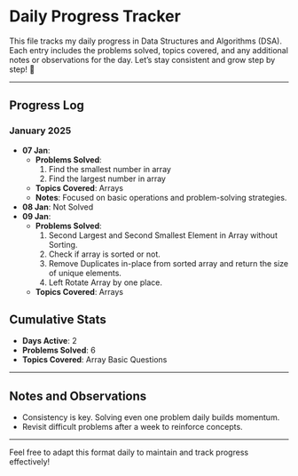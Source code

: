 # Daily Progress Tracker

This file tracks my daily progress in Data Structures and Algorithms (DSA). Each entry includes the problems solved, topics covered, and any additional notes or observations for the day. Let’s stay consistent and grow step by step! 🚀

---

## Progress Log

### **January 2025**
- **07 Jan**:
  - **Problems Solved**:
    1. Find the smallest number in array
    2. Find the largest number in array
  - **Topics Covered**: Arrays
  - **Notes**: Focused on basic operations and problem-solving strategies.
- **08 Jan**: Not Solved
- **09 Jan**:
  - **Problems Solved**:
    1. Second Largest and Second Smallest Element in Array without Sorting.
    2. Check if array is sorted or not.
    3. Remove Duplicates in-place from sorted array and return the size of unique elements.
    4. Left Rotate Array by one place. 
  - **Topics Covered**: Arrays
## Cumulative Stats
- **Days Active**: 2
- **Problems Solved**: 6
- **Topics Covered**: Array Basic Questions

---

## Notes and Observations
- Consistency is key. Solving even one problem daily builds momentum.
- Revisit difficult problems after a week to reinforce concepts.

---

Feel free to adapt this format daily to maintain and track progress effectively!
